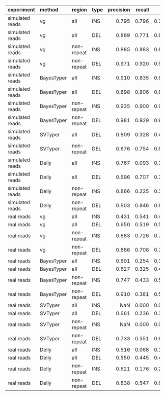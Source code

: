 |experiment      |method     |region     |type | precision| recall|    F1|
|:---------------|:----------|:----------|:----|---------:|------:|-----:|
|simulated reads |vg         |all        |INS  |     0.795|  0.796| 0.795|
|simulated reads |vg         |all        |DEL  |     0.869|  0.771| 0.817|
|simulated reads |vg         |non-repeat |INS  |     0.885|  0.883| 0.884|
|simulated reads |vg         |non-repeat |DEL  |     0.971|  0.920| 0.945|
|simulated reads |BayesTyper |all        |INS  |     0.910|  0.835| 0.871|
|simulated reads |BayesTyper |all        |DEL  |     0.898|  0.806| 0.849|
|simulated reads |BayesTyper |non-repeat |INS  |     0.935|  0.900| 0.917|
|simulated reads |BayesTyper |non-repeat |DEL  |     0.981|  0.929| 0.954|
|simulated reads |SVTyper    |all        |DEL  |     0.809|  0.328| 0.467|
|simulated reads |SVTyper    |non-repeat |DEL  |     0.876|  0.754| 0.810|
|simulated reads |Delly      |all        |INS  |     0.767|  0.093| 0.166|
|simulated reads |Delly      |all        |DEL  |     0.696|  0.707| 0.701|
|simulated reads |Delly      |non-repeat |INS  |     0.866|  0.225| 0.358|
|simulated reads |Delly      |non-repeat |DEL  |     0.903|  0.846| 0.874|
|real reads      |vg         |all        |INS  |     0.431|  0.541| 0.480|
|real reads      |vg         |all        |DEL  |     0.650|  0.519| 0.577|
|real reads      |vg         |non-repeat |INS  |     0.683|  0.726| 0.704|
|real reads      |vg         |non-repeat |DEL  |     0.886|  0.708| 0.787|
|real reads      |BayesTyper |all        |INS  |     0.601|  0.254| 0.357|
|real reads      |BayesTyper |all        |DEL  |     0.627|  0.325| 0.428|
|real reads      |BayesTyper |non-repeat |INS  |     0.747|  0.433| 0.549|
|real reads      |BayesTyper |non-repeat |DEL  |     0.910|  0.381| 0.537|
|real reads      |SVTyper    |all        |INS  |       NaN|  0.000| 0.000|
|real reads      |SVTyper    |all        |DEL  |     0.661|  0.236| 0.348|
|real reads      |SVTyper    |non-repeat |INS  |       NaN|  0.000| 0.000|
|real reads      |SVTyper    |non-repeat |DEL  |     0.733|  0.551| 0.629|
|real reads      |Delly      |all        |INS  |     0.516|  0.068| 0.120|
|real reads      |Delly      |all        |DEL  |     0.550|  0.445| 0.492|
|real reads      |Delly      |non-repeat |INS  |     0.621|  0.176| 0.275|
|real reads      |Delly      |non-repeat |DEL  |     0.838|  0.547| 0.662|
